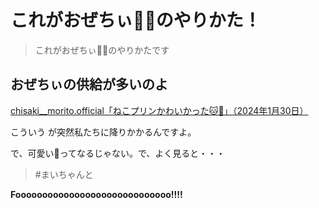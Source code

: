 # これがおぜちぃ💙🧡のやりかた！

> これがおぜちぃ💙🧡のやりかたです

## おぜちぃの供給が多いのよ

[<i class="fa-lg fa-brands fa-instagram"></i> chisaki__morito.official「ねこプリンかわいかった🐱🤍」（2024年1月30日）](https://www.instagram.com/p/C2ukSacvYo7)

こういう <i class="fa-lg fa-brands fa-instagram"></i> が突然私たちに降りかかるんですよ。

で、可愛い🥰ってなるじゃない。で、よく見ると・・・

> #まいちゃんと

**Fooooooooooooooooooooooooooooo!!!!**